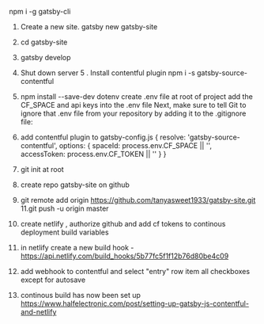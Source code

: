 
npm i -g gatsby-cli
1. Create a new site. gatsby new gatsby-site
2. cd gatsby-site
3. gatsby develop
4. Shut down server
5 . Install contentful plugin npm i -s gatsby-source-contentful
6. npm install --save-dev dotenv
create .env file at root of project 
add the CF_SPACE and api keys into the .env file
Next, make sure to tell Git to ignore that .env file from your repository by adding it to the .gitignore file:
7. add contentful plugin to gatsby-config.js
    {
      resolve: 'gatsby-source-contentful',
      options: {
        spaceId: process.env.CF_SPACE || '',
        accessToken: process.env.CF_TOKEN || ''
      }
    }

8. git init at root
9. create repo gatsby-site on github 
10. git remote add origin https://github.com/tanyasweet1933/gatsby-site.git
11.git push -u origin master
12. create netlify , authorize github and add cf tokens to continous deployment build variables
13. in netlify create a new build hook - https://api.netlify.com/build_hooks/5b77fc5f1f12b76d80be4c09
14. add webhook to contentful and select "entry" row item all checkboxes except for autosave
15. continous build has now been set up
https://www.halfelectronic.com/post/setting-up-gatsby-js-contentful-and-netlify